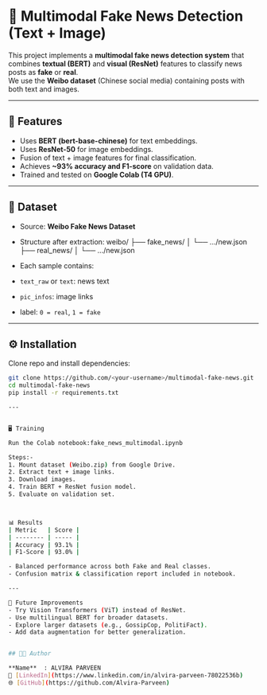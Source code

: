 # 📰 Multimodal Fake News Detection (Text + Image)

This project implements a **multimodal fake news detection system** that combines **textual (BERT)** and **visual (ResNet)** features to classify news posts as **fake** or **real**.  
We use the **Weibo dataset** (Chinese social media) containing posts with both text and images.

---

## 🚀 Features
- Uses **BERT (bert-base-chinese)** for text embeddings.  
- Uses **ResNet-50** for image embeddings.  
- Fusion of text + image features for final classification.  
- Achieves **~93% accuracy and F1-score** on validation data.  
- Trained and tested on **Google Colab (T4 GPU)**.  

---

## 📂 Dataset
- Source: **Weibo Fake News Dataset**  
- Structure after extraction:
weibo/
├── fake_news/
│ └── .../new.json
├── real_news/
│ └── .../new.json


- Each sample contains:
- `text_raw` or `text`: news text  
- `pic_infos`: image links  
- label: `0 = real`, `1 = fake`

---

## ⚙️ Installation
Clone repo and install dependencies:
```bash
git clone https://github.com/<your-username>/multimodal-fake-news.git
cd multimodal-fake-news
pip install -r requirements.txt

---


🖥️ Training

Run the Colab notebook:fake_news_multimodal.ipynb

Steps:-
1. Mount dataset (Weibo.zip) from Google Drive.
2. Extract text + image links.
3. Download images.
4. Train BERT + ResNet fusion model.
5. Evaluate on validation set.



📊 Results
| Metric   | Score |
| -------- | ----- |
| Accuracy | 93.1% |
| F1-Score | 93.0% |

- Balanced performance across both Fake and Real classes.
- Confusion matrix & classification report included in notebook.

---

📌 Future Improvements
- Try Vision Transformers (ViT) instead of ResNet.
- Use multilingual BERT for broader datasets.
- Explore larger datasets (e.g., GossipCop, PolitiFact).
- Add data augmentation for better generalization.


## 👩‍💻 Author

**Name**  : ALVIRA PARVEEN  
🔗 [LinkedIn](https://www.linkedin.com/in/alvira-parveen-78022536b)  
🌐 [GitHub](https://github.com/Alvira-Parveen)
